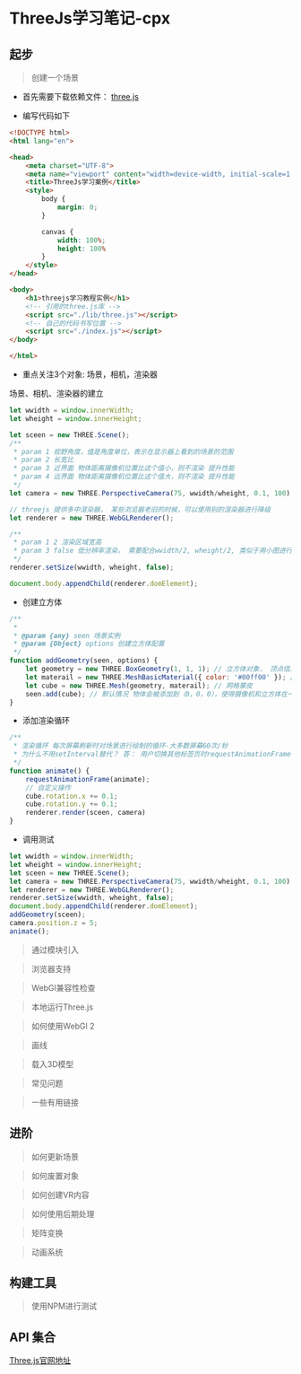 # ThreeJs学习笔记-cpx

## 起步

> 创建一个场景

- 首先需要下载依赖文件： [three.js](https://threejs.org/build/three.js)

- 编写代码如下
```html
<!DOCTYPE html>
<html lang="en">

<head>
    <meta charset="UTF-8">
    <meta name="viewport" content="width=device-width, initial-scale=1.0">
    <title>ThreeJs学习案例</title>
    <style>
        body {
            margin: 0;
        }

        canvas {
            width: 100%;
            height: 100%
        }
    </style>
</head>

<body>
    <h1>threejs学习教程实例</h1>
    <!-- 引用的three.js库 -->
    <script src="./lib/three.js"></script>
    <!-- 自己的代码书写位置 -->
    <script src="./index.js"></script>
</body>

</html>

```
- 重点关注3个对象: 场景，相机，渲染器
  
场景、相机、渲染器的建立
```javascript
let wwidth = window.innerWidth;
let wheight = window.innerHeight;

let sceen = new THREE.Scene();
/**
 * param 1 视野角度，值是角度单位，表示在显示器上看到的场景的范围
 * param 2 长宽比 
 * param 3 近界面 物体距离摄像机位置比这个值小，则不渲染 提升性能
 * param 4 远界面 物体距离摄像机位置比这个值大，则不渲染 提升性能
 */
let camera = new THREE.PerspectiveCamera(75, wwidth/wheight, 0.1, 100); // 透视摄像机

// threejs 提供多中渲染器， 某些浏览器老旧的时候，可以使用别的渲染器进行降级
let renderer = new THREE.WebGLRenderer();

/**
 * param 1 2 渲染区域宽高
 * param 3 false 低分辨率渲染， 需要配合wwidth/2, wheight/2, 类似于用小图进行放大
 */
renderer.setSize(wwidth, wheight, false);

document.body.appendChild(renderer.domElement);
```

- 创建立方体
```javascript
/**
 * 
 * @param {any} seen 场景实例
 * @param {Object} options 创建立方体配置
 */
function addGeometry(seen, options) {
    let geometry = new THREE.BoxGeometry(1, 1, 1); // 立方体对象， 顶点信息， 空间坐标
    let materail = new THREE.MeshBasicMaterial({ color: '#00ff00' }); // 材料信息
    let cube = new THREE.Mesh(geometry, materail); // 网格蒙皮
    seen.add(cube); // 默认情况 物体会被添加到（0，0，0），使得摄像机和立方体在一起，解决方案： 摄像机外移
}
```
- 添加渲染循环
```javascript
/**
 * 渲染循环 每次屏幕刷新时对场景进行绘制的循环-大多数屏幕60次/秒
 * 为什么不用setInterval替代？ 答： 用户切换其他标签页时requestAnimationFrame会暂停，节省处理器资源，省电
 */
function animate() {
    requestAnimationFrame(animate);
    // 自定义操作
    cube.rotation.x += 0.1;
    cube.rotation.y += 0.1;
    renderer.render(sceen, camera)
}
```
- 调用测试
```javascript
let wwidth = window.innerWidth;
let wheight = window.innerHeight;
let sceen = new THREE.Scene();
let camera = new THREE.PerspectiveCamera(75, wwidth/wheight, 0.1, 100);
let renderer = new THREE.WebGLRenderer();
renderer.setSize(wwidth, wheight, false);
document.body.appendChild(renderer.domElement);
addGeometry(sceen);
camera.position.z = 5;
animate();
```

> 通过模块引入

> 浏览器支持

> WebGl兼容性检查

> 本地运行Three.js

> 如何使用WebGl 2

> 画线

> 载入3D模型

> 常见问题

> 一些有用链接


## 进阶

> 如何更新场景


> 如何废置对象


> 如何创建VR内容


> 如何使用后期处理

> 矩阵变换

> 动画系统

## 构建工具

> 使用NPM进行测试

## API 集合
[Three.js官网地址](http://webgl3d.cn)